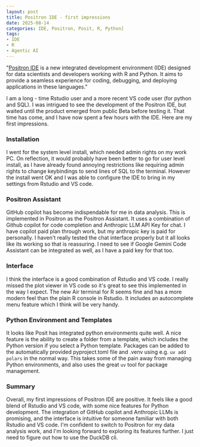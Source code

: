 ```yaml
---
layout: post
title: Positron IDE - first impressions
date: 2025-08-14
categories: IDE, Positron, Posit, R, Python]
tags:
- IDE
- R
- Agentic AI
---
```


"[Positron IDE](https://positron.posit.co/) is a new integrated development environment (IDE) designed for data scientists and developers working with R and Python. It aims to provide a seamless experience for coding, debugging, and deploying applications in these languages."

I am a long - time Rstudio user and a more recent VS code user (for python and SQL). I was intrigued to see the development of the Positron IDE, but waited until the product emerged from public Beta before testing it. That time has come, and I have now spent a few hours with the IDE. Here are my first impressions.

### Installation
I went for the system level install, which needed admin rights on my work PC. On reflection, it would probably have been better to go for user level install, as I have already found annoying restrictions like requiring admin rights to change keybindings to send lines of SQL to the terminal. However the install went OK and I was able to configure the IDE to bring in my settings from Rstudio and VS code.

### Positron Assistant
GitHub copilot has become indispendable for me in data analysis. This is implemented in Positron as the Positron Assistant. It uses a combination of Github copilot for code completion and Anthropic LLM API Key for chat. I have copilot paid plan through work, but my anthropic key is paid for personally. I haven't really tested the chat interface properly but it all looks like its working so that is reassuring. I need to see if Google Gemini Code Assistant can be integrated as well, as I have a paid key for that too.

### Interface
I think the interface is a good combination of Rstudio and VS code. I really missed the plot viewer in VS code so it's great to see this implemented in the way I expect. The new Air terminal for R seems fine and has a more modern feel than the plain R console in Rstudio. It includes an autocomplete menu feature which I think will be very handy.

### Python Environment and Templates
It looks like Posit has integrated python environments quite well. A nice feature is the ability to create a folder from a template, which includes the Python version if you select a Python template. Packages can be added to the automatically provided pyproject.toml file and .venv using e.g. `uv add polars` in the normal way. This takes some of the pain away from managing Python environments, and also uses the great `uv` tool for package management.

### Summary
Overall, my first impressions of Positron IDE are positive. It feels like a good blend of Rstudio and VS code, with some nice features for Python development. The integration of GitHub copilot and Anthropic LLMs is promising, and the interface is intuitive for someone familiar with both Rstudio and VS code. I'm confident to switch to Positron for my data analysis work, and I'm looking forward to exploring its features further. I just need to figure out how to use the DuckDB cli.